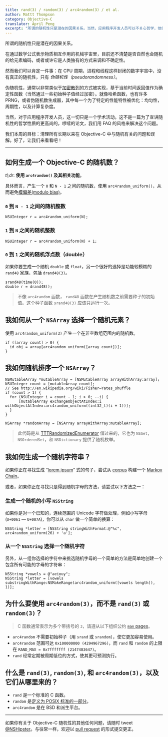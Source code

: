 ```yaml
---
title: rand(3) / random(3) / arc4random(3) / et al.
author: Mattt Thompson
category: Objective-C
translator: April Peng
excerpt: "所谓的随机性只是潜在的因果关系。当然，应用程序开发人员可以不关心哲学，他们关心的是代码。因此，我们本周的目标：清理所有长期以来在 Objective-C 中与随机有关的问题和误解"
---
```


所谓的随机性只是潜在的因果关系。

在通过数学公式表示物质相互作用的机械宇宙里，目前还不清楚是否自然也会随机的给元素编码，或者或许它是人类独有的方式来调和不确定性。

然而我们可以肯定一件事：在 CPU 周期，进程和线程这样封闭的数字宇宙中，没有真正的随机性，只有 _伪随机性（pseudorandomness）_。

伪随机性，通常以非常类似于[加密散列](http://en.wikipedia.org/wiki/Cryptographic_hash_function)的方式被实现，基于当前时间返回值作为确定性函数（当然通过一些初始种子值经过加密）。就像哈希函数，也有许多 <acronym>PRNG</acronym>，或者伪随机数生成器，其中每一个为了特定的性能特性被优化：均匀性，周期性，以及计算复杂度。

当然，对于应用程序开发人员，这一切只是一个学术活动。这不是一篇为了宣讲随机性的哲学性质的更高尚的，啰嗦的论文，我们用 FAQ 的风格来解决这个问题。


我们本周的目标：清理所有长期以来在 Objective-C 中与随机有关的问题和误解。好了，让我们来看看吧！

---

## 如何生成一个 Objective-C 的随机数？

_tl;dr_: **使用 `arc4random()` 及其相关功能**。

具体而言，产生一个 `0` 和 `N - 1` 之间的随机数，使用 `arc4random_uniform()`，从而避免[模偏差(modulo bias)](http://eternallyconfuzzled.com/arts/jsw_art_rand.aspx)。

### `0` 到 `N - 1` 之间的随机整数

~~~{objective-c}
NSUInteger r = arc4random_uniform(N);
~~~

### `1` 到 `N` 之间的随机整数

~~~{objective-c}
NSUInteger r = arc4random_uniform(N) + 1;
~~~

### `0` 到 `1` 之间的随机浮点数（double）

如果你要生成一个随机 `double` 或 `float`，另一个很好的选择是功能较模糊的 `rand48` 家族，包括 `drand48(3)`。

~~~{objective-c}
srand48(time(0));
double r = drand48();
~~~

> 不像 `arc4random` 函数， `rand48` 函数在产生随机数之前需要种子的初始值。这个种子函数 `srand48(3)` 应该只运行一次。

## 我如何从一个 `NSArray` 选择一个随机元素？

使用 `arc4random_uniform(3)` 产生一个在非空数组范围内的随机数。

~~~{objective-c}
if ([array count] > 0) {
  id obj = array[arc4random_uniform([array count])];
}
~~~

## 我如何随机排序一个 `NSArray`？

~~~{objective-c}
NSMutableArray *mutableArray = [NSMutableArray arrayWithArray:array];
NSUInteger count = [mutableArray count];
// See http://en.wikipedia.org/wiki/Fisher–Yates_shuffle
if (count > 1) {
  for (NSUInteger i = count - 1; i > 0; --i) {
      [mutableArray exchangeObjectAtIndex:i withObjectAtIndex:arc4random_uniform((int32_t)(i + 1))];
  }
}

NSArray *randomArray = [NSArray arrayWithArray:mutableArray];
~~~

> 此代码是从 [TTTRandomizedEnumerator](https://github.com/mattt/TTTRandomizedEnumerator) 借过来的，它也为 `NSSet`，`NSOrderedSet`，和 `NSDictionary` 提供了随机枚举。

## 我如何生成一个随机字符串？

如果你正在寻找生成 “[lorem ipsum](http://en.wikipedia.org/wiki/Lorem_ipsum)” 式的句子，尝试从 [corpus](http://en.wikipedia.org/wiki/Text_corpus) 构建一个 [Markov Chain](http://en.wikipedia.org/wiki/Markov_chain)。

或者，如果你正在寻找只是得到随机字母的方法，请尝试以下方法之一：

### 生成一个随机的小写 `NSString`

如果你是对一个已知的，连续范围的 Unicode 字符做处理，例如小写字母 (`U+0061` — `U+007A`)，你可以从 `char` 做一个简单的换算：

~~~{objective-c}
NSString *letter = [NSString stringWithFormat:@"%c", arc4random_uniform(26) + 'a'];
~~~

### 从一个 `NSString` 选择一个随机字符

另外，从一组你选择的字符中来挑选随机字母的一个简单的方法是简单地创建一个包含所有可能的字母的字符串：

~~~{objective-c}
NSString *vowels = @"aeiouy";
NSString *letter = [vowels substringWithRange:NSMakeRange(arc4random_uniform([vowels length]), 1)];
~~~

## 为什么要使用 `arc4random(3)`，而不是 `rand(3)` 或 `random(3)`？

> C 函数通常表示为多个带括号的 `3`，请遵从以下组织公约 [`man` pages](http://en.wikipedia.org/wiki/Man_page#Manual_sections)。

- `arc4random` 不需要初始种子（用 `srand` 或 `srandom`），使它更加容易使用。
- `arc4random` 范围可达 `0x100000000 (4294967296)`，而 `rand` 和 `random` 的上限在 `RAND_MAX = 0x7fffffff (2147483647)`。
- `rand` 经常定期被周期低位的方式，使其更可预测执行。

## 什么是 `rand(3)`, `random(3)`, 和 `arc4random(3)`，以及它们从哪里来的？

- `rand` 是一个标准的 C 函数。
- `random` 是[定义为 POSIX 标准的一部分](http://pubs.opengroup.org/onlinepubs/009695399/functions/initstate.html)。
- `arc4random` 是在 BSD 和派生平台。

---

如果你有关于 Objective-C 随机性的其他任何问题，请随时 tweet [@NSHipster](https://twitter.com/NSHipster)。与往常一样，欢迎以 [pull request](https://github.com/NSHipster/articles/pulls) 的形式提交更正。

